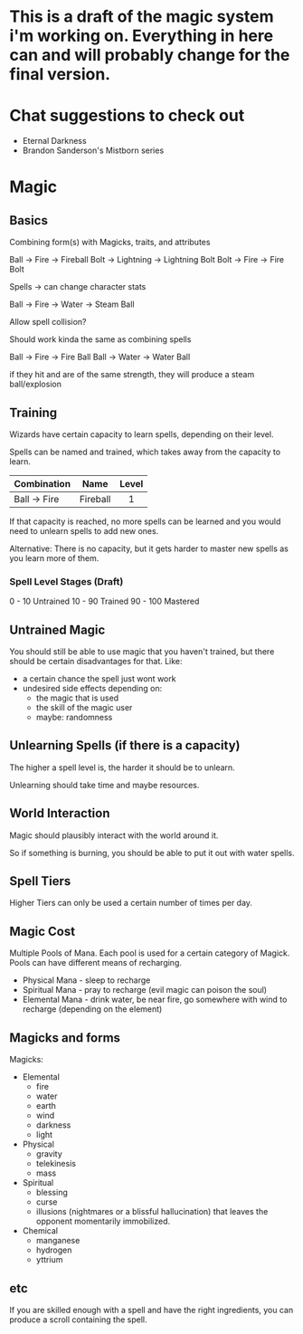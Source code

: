 # This is a draft of the magic system i'm working on. Everything in here can and will probably change for the final version.

# Chat suggestions to check out
- Eternal Darkness
- Brandon Sanderson's Mistborn series

# Magic

## Basics
Combining form(s) with Magicks, traits, and attributes

Ball -> Fire -> Fireball
Bolt -> Lightning -> Lightning Bolt
Bolt -> Fire -> Fire Bolt

Spells -> can change character stats

Ball -> Fire -> Water -> Steam Ball

Allow spell collision?

Should work kinda the same as combining spells

Ball -> Fire -> Fire Ball
Ball -> Water -> Water Ball

if they hit and are of the same strength, they will produce a steam ball/explosion

## Training

Wizards have certain capacity to learn spells, depending on their level.

Spells can be named and trained, which takes away from the capacity to learn.

| Combination  | Name     | Level |
|--------------|----------|:-----:|
| Ball -> Fire | Fireball |   1   |

If that capacity is reached, no more spells can be learned and you would need to unlearn spells to add new ones.

Alternative: There is no capacity, but it gets harder to master new spells as you learn more of them.

### Spell Level Stages (Draft)
0 - 10 Untrained
10 - 90 Trained
90 - 100 Mastered

## Untrained Magic
You should still be able to use magic that you haven't trained, but there should be certain disadvantages for that.
Like:
- a certain chance the spell just wont work
- undesired side effects depending on:
  - the magic that is used
  - the skill of the magic user
  - maybe: randomness

## Unlearning Spells (if there is a capacity)
The higher a spell level is, the harder it should be to unlearn.

Unlearning should take time and maybe resources.

## World Interaction

Magic should plausibly interact with the world around it.

So if something is burning, you should be able to put it out with water spells.

## Spell Tiers
Higher Tiers can only be used a certain number of times per day.

## Magic Cost
Multiple Pools of Mana. Each pool is used for a certain category of Magick.
Pools can have different means of recharging.

- Physical Mana - sleep to recharge
- Spiritual Mana - pray to recharge (evil magic can poison the soul)
- Elemental Mana - drink water, be near fire, go somewhere with wind to recharge (depending on the element)

## Magicks and forms

Magicks:
- Elemental
    - fire
    - water
    - earth
    - wind
    - darkness
    - light
- Physical
    - gravity
    - telekinesis
    - mass
- Spiritual
    - blessing
    - curse
    - illusions (nightmares or a blissful hallucination) that leaves the opponent momentarily immobilized.
- Chemical
    - manganese
    - hydrogen
    - yttrium


## etc

If you are skilled enough with a spell and have the right ingredients,
you can produce a scroll containing the spell.

